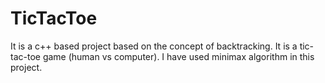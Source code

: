 # TicTacToe
It is a c++ based project based on the concept of backtracking. It is a tic-tac-toe game (human vs computer). I have used minimax algorithm in this project.
